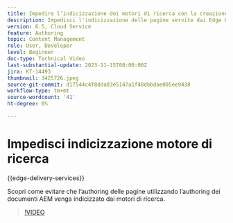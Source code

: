 ```yaml
---
title: Impedire l’indicizzazione dei motori di ricerca con la creazione di documenti AEM
description: Impedisci l'indicizzazione delle pagine servite dai Edge Delivery Services da parte dei motori di ricerca.
version: 6.5, Cloud Service
feature: Authoring
topic: Content Management
role: User, Developer
level: Beginner
doc-type: Technical Video
last-substantial-update: 2023-11-15T00:00:00Z
jira: KT-14493
thumbnail: 3425726.jpeg
source-git-commit: d17544c4f8dda03e5147a1f48dbbdae005ee9438
workflow-type: tm+mt
source-wordcount: '41'
ht-degree: 0%

---
```



# Impedisci indicizzazione motore di ricerca

{{edge-delivery-services}}

Scopri come evitare che l’authoring delle pagine utilizzando l’authoring dei documenti AEM venga indicizzato dai motori di ricerca.

>[!VIDEO](https://video.tv.adobe.com/v/3425726/?learn=on)
